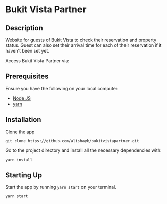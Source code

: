 # Bukit Vista Partner

## Description
Website for guests of Bukit Vista to check their reservation and property status. Guest can also set their arrival time for each of their reservation if it haven't been set yet.

Access Bukit Vista Partner via:

## Prerequisites
Ensure you have the following on your local computer:
- [Node JS](https://nodejs.org/en/)
- [yarn](https://nodejs.org/en/)

## Installation
Clone the app

    git clone https://github.com/alishayb/bukitvistapartner.git

Go to the project directory and install all the necessary dependencies with:

    yarn install

## Starting Up
Start the app by running `yarn start` on your terminal.

    yarn start

